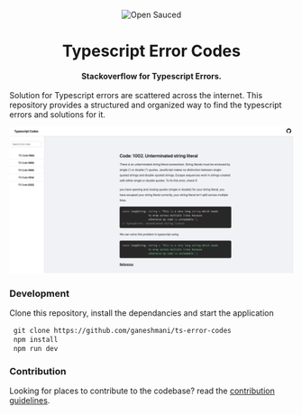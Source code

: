 <div align="center">
  <br>
  <img alt="Open Sauced" src="https://upload.wikimedia.org/wikipedia/commons/thumb/4/4c/Typescript_logo_2020.svg/1200px-Typescript_logo_2020.svg.png" width="300px">
  <h1>Typescript Error Codes</h1>
  <strong>Stackoverflow for Typescript Errors.</strong>
</div>
<br>
Solution for Typescript errors are scattered across the internet. This repository provides a structured and organized way to find the typescript errors and solutions for it.

[![Ts Error Code](./demo.png)
](https://ts-error-codes.vercel.app/)

### Development

Clone this repository, install the dependancies and start the application

```
 git clone https://github.com/ganeshmani/ts-error-codes
 npm install
 npm run dev
```

### Contribution

Looking for places to contribute to the codebase?
read the [contribution guidelines](https://github.com/ganeshmani/ts-error-codes/blob/main/contribution.md).
